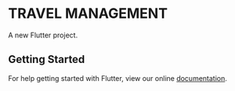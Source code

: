 # TRAVEL MANAGEMENT

A new Flutter project.

## Getting Started

For help getting started with Flutter, view our online
[documentation](https://flutter.io/).
